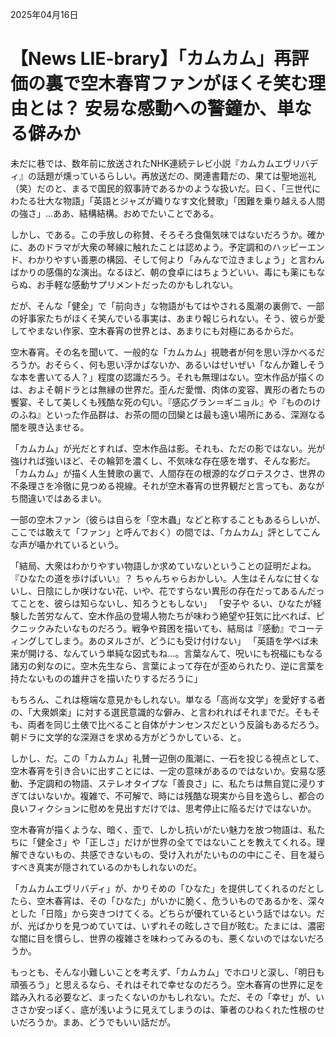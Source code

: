 2025年04月16日

# 【News LIE-brary】「カムカム」再評価の裏で空木春宵ファンがほくそ笑む理由とは？ 安易な感動への警鐘か、単なる僻みか

未だに巷では、数年前に放送されたNHK連続テレビ小説『カムカムエヴリバディ』の話題が燻っているらしい。再放送だの、関連書籍だの、果ては聖地巡礼（笑）だのと、まるで国民的叙事詩であるかのような扱いだ。曰く、「三世代にわたる壮大な物語」「英語とジャズが織りなす文化賛歌」「困難を乗り越える人間の強さ」…ああ、結構結構。おめでたいことである。

しかし、である。この手放しの称賛、そろそろ食傷気味ではないだろうか。確かに、あのドラマが大衆の琴線に触れたことは認めよう。予定調和のハッピーエンド、わかりやすい善悪の構図、そして何より「みんなで泣きましょう」と言わんばかりの感傷的な演出。なるほど、朝の食卓にはちょうどいい、毒にも薬にもならぬ、お手軽な感動サプリメントだったのかもしれない。

だが、そんな「健全」で「前向き」な物語がもてはやされる風潮の裏側で、一部の好事家たちがほくそ笑んでいる事実は、あまり報じられない。そう、彼らが愛してやまない作家、空木春宵の世界とは、あまりにも対極にあるからだ。

空木春宵。その名を聞いて、一般的な「カムカム」視聴者が何を思い浮かべるだろうか。おそらく、何も思い浮かばないか、あるいはせいぜい「なんか難しそうな本を書いてる人？」程度の認識だろう。それも無理はない。空木作品が描くのは、およそ朝ドラとは無縁の世界だ。歪んだ愛憎、肉体の変容、異形の者たちの饗宴、そして美しくも残酷な死の匂い。『感応グラン＝ギニョル』や『もののけのふね』といった作品群は、お茶の間の団欒とは最も遠い場所にある、深淵なる闇を覗き込ませる。

「カムカム」が光だとすれば、空木作品は影。それも、ただの影ではない。光が強ければ強いほど、その輪郭を濃くし、不気味な存在感を増す、そんな影だ。「カムカム」が描く人生賛歌の裏で、人間存在の根源的なグロテスクさ、世界の不条理さを冷徹に見つめる視線。それが空木春宵の世界観だと言っても、あながち間違いではあるまい。

一部の空木ファン（彼らは自らを「空木蟲」などと称することもあるらしいが、ここでは敢えて「ファン」と呼んでおく）の間では、「カムカム」評としてこんな声が囁かれているという。

「結局、大衆はわかりやすい物語しか求めていないということの証明だよね。『ひなたの道を歩けばいい』？ ちゃんちゃらおかしい。人生はそんなに甘くないし、日陰にしか咲けない花、いや、花ですらない異形の存在だってあるんだってことを、彼らは知らないし、知ろうともしない」
「安子や るい、ひなたが経験した苦労なんて、空木作品の登場人物たちが味わう絶望や狂気に比べれば、ピクニックみたいなものだろう。戦争や貧困を描いても、結局は『感動』でコーティングしてしまう。あのヌルさが、どうにも受け付けない」
「英語を学べば未来が開ける、なんていう単純な図式もね…。言葉なんて、呪いにも祝福にもなる諸刃の剣なのに。空木先生なら、言葉によって存在が歪められたり、逆に言葉を持たないものの雄弁さを描いたりするだろうに」

もちろん、これは極端な意見かもしれない。単なる「高尚な文学」を愛好する者の、「大衆娯楽」に対する選民意識的な僻み、と言われればそれまでだ。そもそも、両者を同じ土俵で比べること自体がナンセンスだという反論もあるだろう。朝ドラに文学的な深淵さを求める方がどうかしている、と。

しかし、だ。この「カムカム」礼賛一辺倒の風潮に、一石を投じる視点として、空木春宵を引き合いに出すことには、一定の意味があるのではないか。安易な感動、予定調和の物語、ステレオタイプな「善良さ」に、私たちは無自覚に浸りすぎてはいないか。複雑で、不可解で、時には残酷な現実から目を逸らし、都合の良いフィクションに慰めを見出すだけでは、思考停止に陥るだけではないか。

空木春宵が描くような、暗く、歪で、しかし抗いがたい魅力を放つ物語は、私たちに「健全さ」や「正しさ」だけが世界の全てではないことを教えてくれる。理解できないもの、共感できないもの、受け入れがたいものの中にこそ、目を凝らすべき真実が隠されているのかもしれないのだ。

「カムカムエヴリバディ」が、かりそめの「ひなた」を提供してくれるのだとしたら、空木春宵は、その「ひなた」がいかに脆く、危ういものであるかを、深々とした「日陰」から突きつけてくる。どちらが優れているという話ではない。だが、光ばかりを見つめていては、いずれその眩しさで目が眩む。たまには、濃密な闇に目を慣らし、世界の複雑さを味わってみるのも、悪くないのではないだろうか。

もっとも、そんな小難しいことを考えず、「カムカム」でホロリと涙し、「明日も頑張ろう」と思えるなら、それはそれで幸せなのだろう。空木春宵の世界に足を踏み入れる必要など、まったくないのかもしれない。ただ、その「幸せ」が、いささか安っぽく、底が浅いように見えてしまうのは、筆者のひねくれた性根のせいだろうか。まあ、どうでもいい話だが。